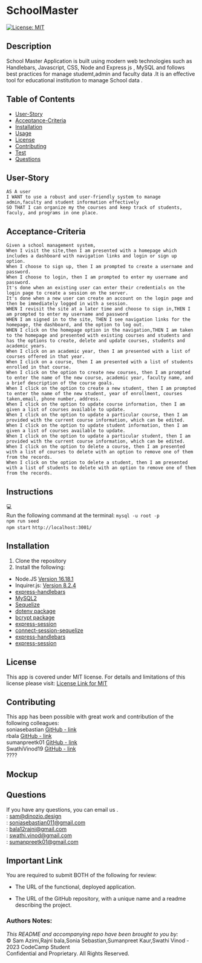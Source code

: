 # SchoolMaster

[![License: MIT](https://img.shields.io/badge/License-MIT-lightblue.svg)](https://opensource.org/licenses/MIT)

## Description
 School Master Application is built using modern web technologies such as  Handlebars, Javascript, CSS, Node and Express js
, MySQL and follows best practices for manage studemt,admin and faculty data .It is an effective tool for educational institution to manage School data .

## Table of Contents
- [User-Story](#user-story)
- [Acceptance-Criteria](#acceptance-criteria)
- [Installation](#installation)
- [Usage](#usage)
- [License](#license)
- [Contributing](#contributing)
- [Test](#test)
- [Questions](#questions)

## User-Story

```
AS A user
I WANT to use a robust and user-friendly system to manage admin,faculty and student information effectively
SO THAT I can organize my the courses and keep track of students, faculy, and programs in one place.
```


## Acceptance-Criteria

```
Given a school management system,
When I visit the site,then I am presented with a homepage which includes a dashboard with navigation links and login or sign up option.
When I choose to sign up, then I am prompted to create a username and password.
When I choose to login, then I am prompted to enter my username and password.
It's done when an existing user can enter their credentials on the login page to create a session on the server.
It's done when a new user can create an account on the login page and then be immediately logged in with a session.
WHEN I revisit the site at a later time and choose to sign in,THEN I am prompted to enter my username and password
WHEN I am signed in to the site, THEN I see navigation links for the homepage, the dashboard, and the option to log out.
WHEN I click on the homepage option in the navigation,THEN I am taken to the homepage and presented with existing courses and students and has the options to create, delete and update courses, students and academic years.
When I click on an academic year, then I am presented with a list of courses offered in that year.
When I click on a course, then I am presented with a list of students enrolled in that course.
When I click on the option to create new courses, then I am prompted to enter the name of the new course, academic year, faculty name, and a brief description of the course goals.
When I click on the option to create a new student, then I am prompted to enter the name of the new student, year of enrollment, courses taken,email, phone number, address.
When I click on the option to update course information, then I am given a list of courses available to update.
When I click on the option to update a particular course, then I am provided with the current course information, which can be edited.
When I click on the option to update student information, then I am given a list of courses available to update.
When I click on the option to update a particular student, then I am provided with the current course information, which can be edited.
When I click on the option to delete a course, then I am presented with a list of courses to delete with an option to remove one of them from the records.
When I click on the option to delete a student, then I am presented with a list of students to delete with an option to remove one of them from the records.
```

## Instructions
💻   
Run the following command at the terminal:
`mysql -u root -p` <br>
`npm run seed` <br>
`npm start`
`http://localhost:3001/`



## Installation
1. Clone the repository
2. Install the following: 
- Node.JS [Version 16.18.1](https://nodejs.org/en/blog/release/v16.18.1/)
- Inquirer.js: [Version 8.2.4](https://www.npmjs.com/package/inquirer/v/8.2.4)
- [express-handlebars](https://www.npmjs.com/package/express-handlebars)
- [MySQL2](https://www.npmjs.com/package/mysql2)
- [Sequelize](https://www.npmjs.com/package/sequelize) 
- [dotenv package](https://www.npmjs.com/package/dotenv) 
- [bcrypt package](https://www.npmjs.com/package/bcrypt)
- [express-session](https://www.npmjs.com/package/express-session)
- [connect-session-sequelize](https://www.npmjs.com/package/connect-session-sequelize)
-  [express-handlebars](https://www.npmjs.com/package/express-handlebars)
- [express-session](https://www.npmjs.com/package/express-session)

## License
This app is covered under MIT license. For details and limitations of this license please visit:
[License Link for MIT](https://opensource.org/licenses/MIT)


## Contributing
This app has been possible with great work and contribution of the following colleagues:<br>
    soniasebastian [GitHub - link](https://github.com/soniasebastian)<br>
     rbala [GitHub - link](https://github.com/rbala16)<br>
    sumanpreetk01 [GitHub - link](https://github.com/sumanpreetk01)<br>
    SwathiVinod19 [GitHub - link](https://github.com/SwathiVinod19)<br>
????

## Mockup


## Questions
If you have any questions, you can email us .<br>
  : <sam@dinozio.design><br>
  : <soniasebastian011@gmail.com><br>
  : <bala12rajni@gmail.com><br>
  : <swathi.vinod@gmail.com><br>
  : <sumanpreetk01@gmail.com>

 ## Important Link

You are required to submit BOTH of the following for review:

* The URL of the functional, deployed application.<br>


* The URL of the GitHub repository, with a unique name and a readme describing the project.<br>



### Authors Notes: 
  _This README and accompanying repo have been brought to you by:_<br>© Sam Azimi,Rajni bala,Sonia Sebastian,Sumanpreet Kaur,Swathi Vinod - 2023 CodeCamp Student<br>Confidential and Proprietary. All Rights Reserved.